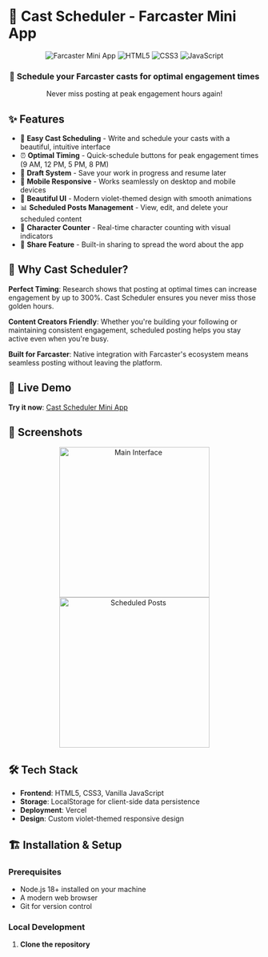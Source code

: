 # 📅 Cast Scheduler - Farcaster Mini App

<div align="center">
  <img src="https://img.shields.io/badge/Farcaster-Mini_App-8a63d2?style=for-the-badge" alt="Farcaster Mini App" />
  <img src="https://img.shields.io/badge/HTML5-E34F26?style=for-the-badge&logo=html5&logoColor=white" alt="HTML5" />
  <img src="https://img.shields.io/badge/CSS3-1572B6?style=for-the-badge&logo=css3&logoColor=white" alt="CSS3" />
  <img src="https://img.shields.io/badge/JavaScript-F7DF1E?style=for-the-badge&logo=javascript&logoColor=black" alt="JavaScript" />
</div>

<div align="center">
  <h3>🚀 Schedule your Farcaster casts for optimal engagement times</h3>
  <p>Never miss posting at peak engagement hours again!</p>
</div>

## ✨ Features

- 📝 **Easy Cast Scheduling** - Write and schedule your casts with a beautiful, intuitive interface
- ⏰ **Optimal Timing** - Quick-schedule buttons for peak engagement times (9 AM, 12 PM, 5 PM, 8 PM)
- 💾 **Draft System** - Save your work in progress and resume later
- 📱 **Mobile Responsive** - Works seamlessly on desktop and mobile devices
- 🎨 **Beautiful UI** - Modern violet-themed design with smooth animations
- 📊 **Scheduled Posts Management** - View, edit, and delete your scheduled content
- 🔔 **Character Counter** - Real-time character counting with visual indicators
- 📢 **Share Feature** - Built-in sharing to spread the word about the app

## 🎯 Why Cast Scheduler?

**Perfect Timing**: Research shows that posting at optimal times can increase engagement by up to 300%. Cast Scheduler ensures you never miss those golden hours.

**Content Creators Friendly**: Whether you're building your following or maintaining consistent engagement, scheduled posting helps you stay active even when you're busy.

**Built for Farcaster**: Native integration with Farcaster's ecosystem means seamless posting without leaving the platform.

## 🚀 Live Demo

**Try it now**: [Cast Scheduler Mini App](https://your-vercel-app.vercel.app)

## 📱 Screenshots

<div align="center">
  <img src="screenshots/main-interface.png" alt="Main Interface" width="300" />
  <img src="screenshots/scheduled-posts.png" alt="Scheduled Posts" width="300" />
</div>

## 🛠 Tech Stack

- **Frontend**: HTML5, CSS3, Vanilla JavaScript
- **Storage**: LocalStorage for client-side data persistence
- **Deployment**: Vercel
- **Design**: Custom violet-themed responsive design

## 🏗 Installation & Setup

### Prerequisites

- Node.js 18+ installed on your machine
- A modern web browser
- Git for version control

### Local Development

1. **Clone the repository**
